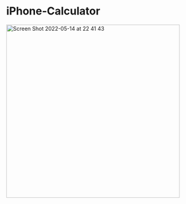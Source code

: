 # iPhone-Calculator

<img width="459" alt="Screen Shot 2022-05-14 at 22 41 43" src="https://user-images.githubusercontent.com/45144910/168446623-9dcab766-afee-4859-8854-2ee344c25325.png">

